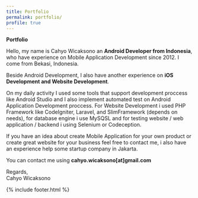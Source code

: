 ```yaml
---
title: Portfolio
permalink: portfolio/
profile: true
---
```


**Portfolio**

Hello, my name is Cahyo Wicaksono an **Android Developer from Indonesia**, who have experience on Mobile Application Development since 2012. I come from Bekasi, Indonesia.

Beside Android Development, I also have another experience on **iOS Development and Website Development**.

On my daily activity I used some tools that support development proccess like Android Studio and I also implement automated test on Android Application Development proccess. For Website Development i used PHP Framework like CodeIgniter, Laravel, and SlimFramework (depends on needs), for database engine i use MySQSL and for testing website / web application / backend i using Selenium or Codeception.

If you have an idea about create Mobile Application for your own product or create great website for your business feel free to contact me, i also have an experience help some startup company in Jakarta.

You can contact me using **cahyo.wicaksono[at]gmail.com**

Regards,<br />
Cahyo Wicaksono

{% include footer.html %}
